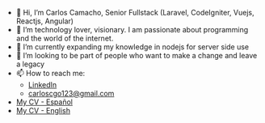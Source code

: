 - 👋 Hi, I’m Carlos Camacho, Senior Fullstack (Laravel, CodeIgniter, Vuejs, Reactjs, Angular)
- 👀 I’m technology lover, visionary. I am passionate about programming and the world of the internet.
- 🌱 I’m currently expanding my knowledge in nodejs for server side use
- 💞️ I’m looking to be part of people who want to make a change and leave a legacy
- 📫 How to reach me:
  - [LinkedIn](https://www.linkedin.com/in/carlos-camacho-29755043/)
  - [carloscgo123@gmail.com](mailto:carloscgo123@gmail.com)
- [My CV - Español](https://bit.ly/cv-esp-carlos-camacho-)
- [My CV - English](https://bit.ly/cv-eng-carlos-camacho-)

<!---
carloscgo/carloscgo is a ✨ special ✨ repository because its `README.md` (this file) appears on your GitHub profile.
You can click the Preview link to take a look at your changes.
--->
